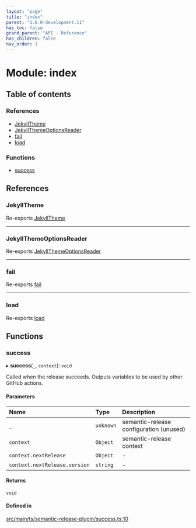 ```yaml
---
layout: "page"
title: "index"
parent: "1.0.0-development.11"
has_toc: false
grand_parent: "API - Reference"
has_children: false
nav_order: 1
---
```


# Module: index

## Table of contents

### References

- [JekyllTheme](../wiki/index#jekylltheme)
- [JekyllThemeOptionsReader](../wiki/index#jekyllthemeoptionsreader)
- [fail](../wiki/index#fail)
- [load](../wiki/index#load)

### Functions

- [success](../wiki/index#success)

## References

### JekyllTheme

Re-exports [JekyllTheme](../wiki/typedoc-jekyll-theme.jekyll-theme.JekyllTheme)

___

### JekyllThemeOptionsReader

Re-exports [JekyllThemeOptionsReader](../wiki/typedoc-jekyll-theme.jekyll-theme-options-reader.JekyllThemeOptionsReader)

___

### fail

Re-exports [fail](../wiki/semantic-release-plugin.fail#fail)

___

### load

Re-exports [load](../wiki/typedoc-jekyll-theme.load#load)

## Functions

### success

▸ **success**(`_`, `context`): `void`

Called when the release succeeds.
Outputs variables to be used by other GitHub actions.

#### Parameters

| Name | Type | Description |
| :------ | :------ | :------ |
| `_` | `unknown` | semantic-release configuration (unused) |
| `context` | `Object` | semantic-release context |
| `context.nextRelease` | `Object` | - |
| `context.nextRelease.version` | `string` | - |

#### Returns

`void`

#### Defined in

[src/main/ts/semantic-release-plugin/success.ts:10](https://github.com/ikari-engine/plugouts/blob/d4b387f/src/main/ts/semantic-release-plugin/success.ts#L10)
